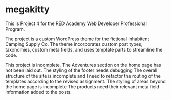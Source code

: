 # megakitty

This is Project 4 for the RED Academy Web Developer Professional Program.

The project is a custom WordPress theme for the fictional Inhabitent Camping Supply Co.
The theme incorporates custom post types, taxonomies, custom meta fields, and uses template parts to streamline the code.



This project is incomplete.
The Adventures section on the home page has not been laid out.
The styling of the footer needs debugging
The overall structure of the site is incomplete and I need to refactor the routing of the templates according to the revised assignment.
The styling of areas beyond the home page is incomplete
The products need their relevant meta field information added to the posts.

